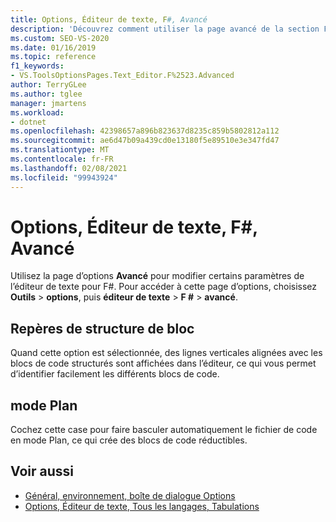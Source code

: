 ```yaml
---
title: Options, Éditeur de texte, F#, Avancé
description: 'Découvrez comment utiliser la page avancé de la section F # pour modifier les repères de structure de bloc et les paramètres de mode plan pour F #.'
ms.custom: SEO-VS-2020
ms.date: 01/16/2019
ms.topic: reference
f1_keywords:
- VS.ToolsOptionsPages.Text_Editor.F%2523.Advanced
author: TerryGLee
ms.author: tglee
manager: jmartens
ms.workload:
- dotnet
ms.openlocfilehash: 42398657a896b823637d8235c859b5802812a112
ms.sourcegitcommit: ae6d47b09a439cd0e13180f5e89510e3e347fd47
ms.translationtype: MT
ms.contentlocale: fr-FR
ms.lasthandoff: 02/08/2021
ms.locfileid: "99943924"
---
```

# <a name="options-text-editor-f-advanced"></a>Options, Éditeur de texte, F#, Avancé

Utilisez la page d’options **Avancé** pour modifier certains paramètres de l’éditeur de texte pour F#. Pour accéder à cette page d’options, choisissez **Outils**  >  **options**, puis **éditeur de texte**  >  **F #**  >  **avancé**.

## <a name="block-structure-guides"></a>Repères de structure de bloc

Quand cette option est sélectionnée, des lignes verticales alignées avec les blocs de code structurés sont affichées dans l’éditeur, ce qui vous permet d’identifier facilement les différents blocs de code.

## <a name="outlining"></a>mode Plan

Cochez cette case pour faire basculer automatiquement le fichier de code en mode Plan, ce qui crée des blocs de code réductibles.

## <a name="see-also"></a>Voir aussi

- [Général, environnement, boîte de dialogue Options](../../ide/reference/general-environment-options-dialog-box.md)
- [Options, Éditeur de texte, Tous les langages, Tabulations](../../ide/reference/options-text-editor-all-languages-tabs.md)